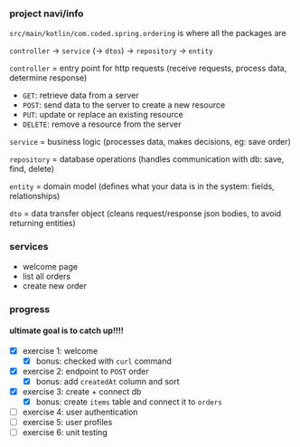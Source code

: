### project navi/info

`src/main/kotlin/com.coded.spring.ordering` is where all the packages are

`controller` → `service` (→ `dtos`) → `repository` → `entity`

`controller` = entry point for http requests (receive requests, process data, determine response)
- `GET`: retrieve data from a server
- `POST`: send data to the server to create a new resource
- `PUT`: update or replace an existing resource
- `DELETE`: remove a resource from the server

`service` = business logic (processes data, makes decisions, eg: save order)

`repository` = database operations (handles communication with db: save, find, delete)

`entity` = domain model (defines what your data is in the system: fields, relationships)

`dto` = data transfer object (cleans request/response json bodies, to avoid returning entities)

### services
- welcome page
- list all orders
- create new order

### progress
#### ultimate goal is to catch up!!!!
- [x] exercise 1: welcome
  - [x] bonus: checked with `curl` command
- [x] exercise 2: endpoint to `POST` order
  - [x] bonus: add `createdAt` column and sort
- [X] exercise 3: create + connect db
  - [x] bonus: create `items` table and connect it to `orders`
- [ ] exercise 4: user authentication
- [ ] exercise 5: user profiles
- [ ] exercise 6: unit testing